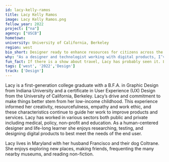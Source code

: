 ```yaml
---
id: lacy-kelly-ramos
title: Lacy Kelly Ramos
image: Lacy Kelly Ramos.png
fellow_year: 2022
project: ["na"]
agency: ["USCB"]
hometown:
university: University of California, Berkeley
region: west
bio_short: Designer ready to enhance resources for citizens across the country 
why: "As a designer and technologist working with digital products, I’ve often felt a step (or two) removed from the impact of my work. After spending time in various roles for nonprofits and state agencies, I became more inspired by what my skill set can offer to public needs and the outcome of those efforts. It was exciting to learn about the Digital Corps and the exceptional work that many federal agencies are undertaking to enhance resources for citizens across the country and I'm excited to get started."
fun_fact: If there is a show about travel, Lacy has probably seen it. Learning about, exploring, and photographing new places is her favorite pastime.
tags: ['west', '2022','Design']
track: ['Design']
---
```


Lacy is a first-generation college graduate with a B.F.A. in Graphic Design from Indiana University and a certificate in User Experience (UX) Design from the University of California, Berkeley. Lacy’s drive and commitment to make things better stem from her low-income childhood. This experience informed her creativity, resourcefulness, empathy and work ethic, and these characteristics continue to guide her work to improve products and services. Lacy has worked in various sectors both public and private including medical, policy, non-profit and education. As a human-centered designer and life-long learner she enjoys researching, testing, and designing digital products to best meet the needs of the end user. 

Lacy lives in Maryland with her husband Francisco and their dog Coltrane. She enjoys exploring new places, making friends, frequenting the many nearby museums, and reading non-fiction.

